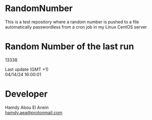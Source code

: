 # RandomNumber    
This is a test repository where a random number is pushed to a file automatically passwordless from a cron job in my Linux CentOS server    
# Random Number of the last run   
13338
      
Last update (GMT +1)    
04/14/24 16:00:01
# Developer    
Hamdy Abou El Anein   
hamdy.aea@protonmail.com
